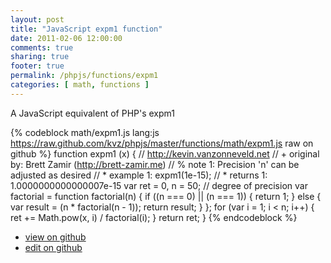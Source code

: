 ```yaml
---
layout: post
title: "JavaScript expm1 function"
date: 2011-02-06 12:00:00
comments: true
sharing: true
footer: true
permalink: /phpjs/functions/expm1
categories: [ math, functions ]
---
```

A JavaScript equivalent of PHP's expm1
<!-- more -->
{% codeblock math/expm1.js lang:js https://raw.github.com/kvz/phpjs/master/functions/math/expm1.js raw on github %}
function expm1 (x) {
    // http://kevin.vanzonneveld.net
    // +   original by: Brett Zamir (http://brett-zamir.me)
    // %          note 1: Precision 'n' can be adjusted as desired
    // *     example 1: expm1(1e-15);
    // *     returns 1: 1.0000000000000007e-15
    var ret = 0,
        n = 50; // degree of precision
    var factorial = function factorial(n) {
        if ((n === 0) || (n === 1)) {
            return 1;
        } else {
            var result = (n * factorial(n - 1));
            return result;
        }
    };
    for (var i = 1; i < n; i++) {
        ret += Math.pow(x, i) / factorial(i);
    }
    return ret;
}
{% endcodeblock %}
<ul>
 <li><a href="https://github.com/kvz/phpjs/blob/master/functions/math/expm1.js">view on github</a></li>
 <li><a href="https://github.com/kvz/phpjs/edit/master/functions/math/expm1.js">edit on github</a></li>
</ul>
